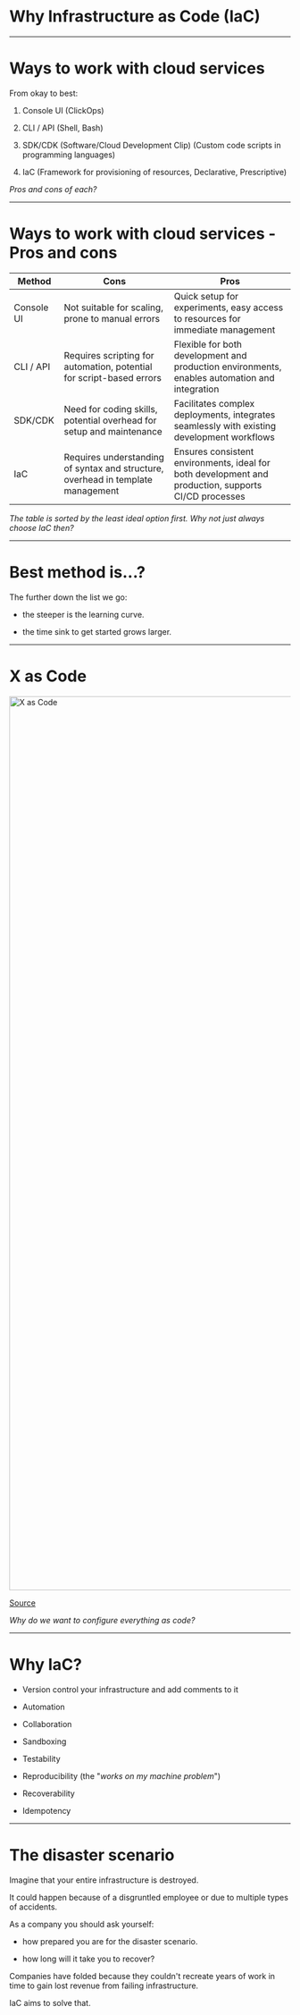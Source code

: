
<div class="title-card">
    <h1>Why Infrastructure as Code (IaC)</h1>
</div>

---

# Ways to work with cloud services

From okay to best:

1. Console UI (ClickOps)

2. CLI / API (Shell, Bash)

3. SDK/CDK (Software/Cloud Development Clip) (Custom code scripts in programming languages)

4. IaC (Framework for provisioning of resources, Declarative, Prescriptive)

*Pros and cons of each?*

---

# Ways to work with cloud services - Pros and cons

| Method    | Cons                                                   | Pros                                                                                             |
|-----------|--------------------------------------------------------|--------------------------------------------------------------------------------------------------|
| Console UI| Not suitable for scaling, prone to manual errors       | Quick setup for experiments, easy access to resources for immediate management                   |
| CLI / API | Requires scripting for automation, potential for script-based errors | Flexible for both development and production environments, enables automation and integration    |
| SDK/CDK   | Need for coding skills, potential overhead for setup and maintenance | Facilitates complex deployments, integrates seamlessly with existing development workflows        |
| IaC       | Requires understanding of syntax and structure, overhead in template management | Ensures consistent environments, ideal for both development and production, supports CI/CD processes |

*The table is sorted by the least ideal option first. Why not just always choose IaC then?*

---

# Best method is...?

The further down the list we go:

* the steeper is the learning curve. 

* the time sink to get started grows larger.

---

# X as Code

<div>
    <img src="./assets_infrastructure_as_code/X_as_Code.png" alt="X as Code" style="height: 40vh;"/>
</div>

[Source](https://youtu.be/f5EpcWp0THw?list=PLy7NrYWoggjxKDRWLqkd4Kbt84XEerHhB&t=49)

*Why do we want to configure everything as code?*

---

# Why IaC?

* Version control your infrastructure and add comments to it

* Automation

* Collaboration

* Sandboxing

* Testability

* Reproducibility (the "*works on my machine problem*")

* Recoverability

* Idempotency

---

# The disaster scenario

Imagine that your entire infrastructure is destroyed. 

It could happen because of a disgruntled employee or due to multiple types of accidents. 

As a company you should ask yourself:

- how prepared you are for the disaster scenario. 

- how long will it take you to recover?

Companies have folded because they couldn't recreate years of work in time to gain lost revenue from failing infrastructure.

IaC aims to solve that.  



